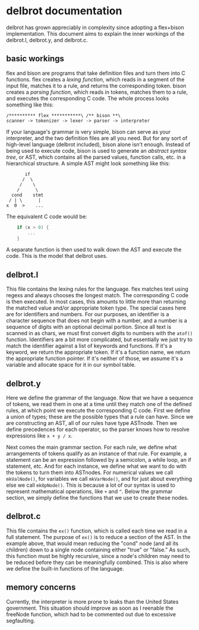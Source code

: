 # delbrot documentation #
delbrot has grown appreciably in complexity since adopting a flex+bison implementation. This document aims to explain the inner workings of the delbrot.l, delbrot.y, and delbrot.c.

## basic workings ##
flex and bison are programs that take definition files and turn them into C functions. flex creates a *lexing function*, which reads in a segment of the input file, matches it to a rule, and returns the corresponding token. bison creates a *parsing function*, which reads in tokens, matches them to a rule, and executes the corresponding C code. The whole process looks something like this:

    /********** flex ***********\ /** bison **\
    scanner -> tokenizer -> lexer -> parser -> interpreter

If your language's grammar is very simple, bison can serve as your interpreter, and the two definition files are all you need. But for any sort of high-level language (delbrot included), bison alone isn't enough. Instead of being used to execute code, bison is used to generate an *abstract syntax tree*, or AST, which contains all the parsed values, function calls, etc. in a hierarchical structure. A simple AST might look something like this:

           if
          /  \
         /    \
        /      \
      cond    stmt
     / | \      |
    x  0  >    ...

The equivalent C code would be:
```c
    if (x > 0) {
        ...
    }
```
A separate function is then used to walk down the AST and execute the code. This is the model that delbrot uses.

## delbrot.l ##
This file contains the lexing rules for the language. flex matches text using regexs and always chooses the longest match. The corresponding C code is then executed. In most cases, this amounts to little more than returning the matched value and/or appropriate token type. The special cases here are for identifiers and numbers. For our purposes, an identifier is a character sequence that does not begin with a number, and a number is a sequence of digits with an optional decimal portion. Since all text is scanned in as chars, we must first convert digits to numbers with the `atof()` function. Identifiers are a bit more complicated, but essentially we just try to match the identifier against a list of keywords and functions. If it's a keyword, we return the appropriate token. If it's a function name, we return the appropriate function pointer. If it's neither of those, we assume it's a variable and allocate space for it in our symbol table.

## delbrot.y ##
Here we define the grammar of the language. Now that we have a sequence of tokens, we read them in one at a time until they match one of the defined rules, at which point we execute the corresponding C code. First we define a union of types; these are the possible types that a rule can have. Since we are constructing an AST, all of our rules have type ASTnode. Then we define precedences for each operator, so the parser knows how to resolve expressions like `x + y / x`.

Next comes the main grammar section. For each rule, we define what arrangements of tokens qualify as an instance of that rule. For example, a statement can be an expression followed by a semicolon, a while loop, an if statement, etc. And for each instance, we define what we want to do with the tokens to turn them into ASTnodes. For numerical values we call `mkValNode()`, for variables we call `mkVarNode()`, and for just about everything else we call `mkOpNode()`. This is because a lot of our syntax is used to represent mathematical operations, like `+` and `^`. Below the grammar section, we simply define the functions that we use to create these nodes.

## delbrot.c ##
This file contains the `ex()` function, which is called each time we read in a full statement. The purpose of `ex()` is to reduce a section of the AST. In the example above, that would mean reducing the "cond" node (and all its children) down to a single node containing either "true" or "false." As such, this function must be highly recursive, since a node's children may need to be reduced before they can be meaningfully combined. This is also where we define the built-in functions of the language.

## memory concerns ##
Currently, the interpreter is more prone to leaks than the United States government. This situation should improve as soon as I reenable the freeNode function, which had to be commented out due to excessive segfaulting.
